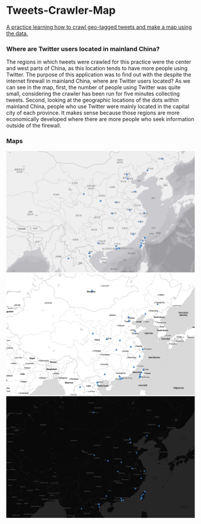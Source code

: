 # Tweets-Crawler-Map
<u>A practice learning how to crawl geo-tagged tweets and make a map using the data.</u>

### Where are Twitter users located in mainland China?
The regions in which tweets were crawled for this practice were the center and west parts of China, as this location tends to have more people using Twitter. The purpose of this application was to find out with the despite the internet firewall in mainland China, where are Twitter users located? As we can see in the map, first, the number of people using Twitter was quite small, considering the crawler has been run for five minutes collecting tweets. Second, looking at the geographic locations of the dots within mainland China, people who use Twitter were mainly located in the capital city of each province. It makes sense because those regions are more economically developed where there are more people who seek information outside of the firewall.

### Maps

![map_cn](img/cn_map_img.png)
![map_eg](img/eg_map_img.png)
![map_dark](img/dark_map_img.png)